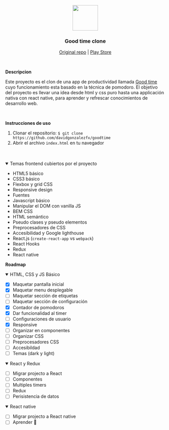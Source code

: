 <p align="center">
  <img src="https://apkvision.com/wp-content/uploads/2019/10/Goodtime.png" width="80" height="80">
  <h3 align="center">Good time clone</h3>

  <p align="center">
    <a href="https://github.com/adrcotfas/Goodtime">Original repo</a> |
    <a href="https://play.google.com/store/apps/details?id=com.apps.adrcotfas.goodtime&hl=es&gl=US">Play Store</a>
  </p>
</p>

<br/>

<strong>Descripcion</strong>

Este proyecto es el clon de una app de productividad llamada [Good time](https://github.com/adrcotfas/Goodtime) cuyo funcionamiento esta basado en la técnica de pomodoro. El objetivo del proyecto es llevar una idea desde html y css puro hasta una applicación nativa con react native, para aprender y refrescar conocimientos de desarrollo web.

<br />

<strong>Instrucciones de uso</strong>

1. Clonar el repositorio: `$ git clone https://github.com/davidgonzalezfx/goodtime`
2. Abrir el archivo `index.html` en tu navegador

<br />
<br/>

<details open>
  <summary>Temas frontend cubiertos por el proyecto</summary>
  
  - HTML5 básico
  - CSS3 básico
  - Flexbox y grid CSS
  - Responsive design
  - Fuentes
  - Javascript básico
  - Manipular el DOM con vanilla JS
  - BEM CSS
  - HTML semántico
  - Pseudo clases y pseudo elementos
  - Preprocesadores de CSS
  - Accesibilidad y Google lighthouse
  - React.js (`create-react-app` vs `webpack`)
  - React Hooks
  - Redux
  - React native

</details>

<strong>Roadmap</strong>

<details open>
  <summary>HTML, CSS y JS Básico</summary>
  
  - [X] Maquetar pantalla inicial
  - [X] Maquetar menu desplegable
  - [ ] Maquetar sección de etiquetas
  - [ ] Maquetar sección de configuración
  - [X] Contador de pomodoros
  - [X] Dar funcionalidad al timer
  - [ ] Configuraciones de usuario
  - [X] Responsive
  - [ ] Organizar en componentes
  - [ ] Organizar CSS
  - [ ] Preprocesadores CSS
  - [ ] Accesibildad
  - [ ] Temas (dark y light)

</details>

<details open>
  <summary>React y Redux</summary>

  - [ ] Migrar projecto a React
  - [ ] Componentes
  - [ ] Multiples timers
  - [ ] Redux
  - [ ] Perisistencia de datos

</details>

<details open>
  <summary>React native</summary>

  - [ ] Migrar projecto a React native
  - [ ] Aprender 🤔

</details>

